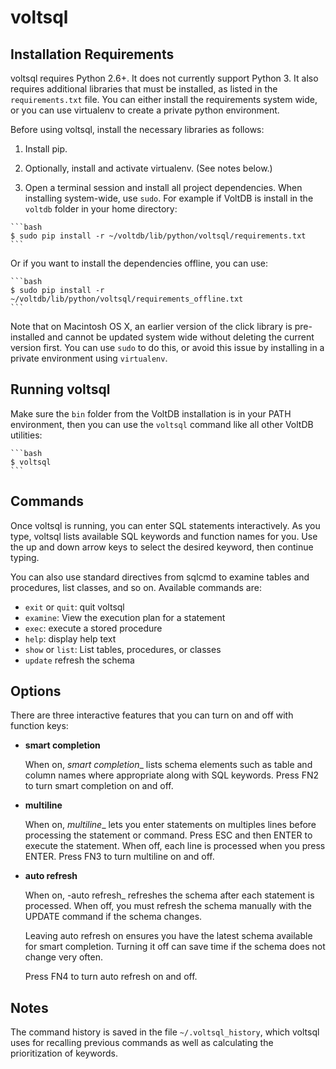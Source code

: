 voltsql
=======

Installation Requirements
-------------------------

voltsql requires Python 2.6+. It does not currently support Python 3. It also requires additional libraries that must be installed, as listed in the `requirements.txt` file. You can either install the requirements system wide, or you can use virtualenv to create a private python environment.

Before using voltsql, install the necessary libraries as follows:

  1. Install pip.

  2. Optionally, install and activate virtualenv. (See notes below.)

  3. Open a terminal session and install all project dependencies. When installing system-wide, use `sudo`. For example if VoltDB is install in the `voltdb` folder in your home directory:

    ```bash
    $ sudo pip install -r ~/voltdb/lib/python/voltsql/requirements.txt
    ```
    
   Or if you want to install the dependencies offline, you can use:

    ```bash
    $ sudo pip install -r ~/voltdb/lib/python/voltsql/requirements_offline.txt
    ```
    
Note that on Macintosh OS X, an earlier version of the click library is pre-installed and cannot be updated system wide without deleting the current version first. You can use `sudo` to do this, or avoid this issue by installing in a private environment using `virtualenv`.
      
Running voltsql
----------------
Make sure the `bin` folder from the VoltDB installation is in your PATH environment, then you can use the `voltsql` command like all other VoltDB utilities:

    ```bash
    $ voltsql
    ```


Commands
-----
Once voltsql is running, you can enter SQL statements interactively. As you type, voltsql lists available SQL keywords and function names for you. Use the up and down arrow keys to select the desired keyword, then continue typing.

You can also use standard directives from sqlcmd to examine tables and procedures, list classes, and so on. Available commands are:

-  `exit` or `quit`: quit voltsql
-  `examine`: View the execution plan for a statement
-  `exec`: execute a stored procedure
-  `help`: display help text
-  `show` or `list`: List tables, procedures, or classes
-  `update` refresh the schema


Options
-----
There are three interactive features that you can turn on and off with function keys:

- **smart completion**

    When on, _smart completion__ lists schema elements such as table and column names where appropriate along with SQL keywords. Press FN2 to turn smart completion on and off.
    
- **multiline**

    When on, _multiline__ lets you enter statements on multiples lines before processing the statement or command. Press ESC and then ENTER to execute the statement. When off, each line is processed when you press ENTER. Press FN3 to turn multiline on and off.

- **auto refresh**

    When on, -auto refresh_ refreshes the schema after each statement is processed. When off, you must refresh the schema manually with the UPDATE command if the schema changes.
    
    Leaving auto refresh on ensures you have the latest schema available for smart completion. Turning it off can save time if the schema does not change very often.
    
    Press FN4 to turn auto refresh on and off.
    
    
Notes
-----
The command history is saved in the file `~/.voltsql_history`, which voltsql uses for recalling previous commands as well as calculating the prioritization of keywords.